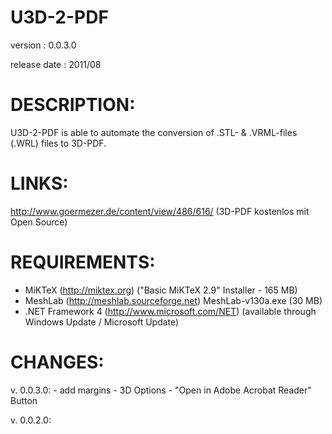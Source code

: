 # U3D-2-PDF
version      : 0.0.3.0

release date : 2011/08

DESCRIPTION:
============
U3D-2-PDF is able to automate the conversion of .STL- & .VRML-files (.WRL) files to 3D-PDF.

LINKS:
======
http://www.goermezer.de/content/view/486/616/ (3D-PDF kostenlos mit Open Source)

REQUIREMENTS:
=============
- MiKTeX (http://miktex.org)
  ("Basic MiKTeX 2.9" Installer - 165 MB)
- MeshLab (http://meshlab.sourceforge.net)
  MeshLab-v130a.exe (30 MB)
- .NET Framework 4 (http://www.microsoft.com/NET)
  (available through Windows Update / Microsoft Update)


CHANGES:
========
v. 0.0.3.0: - add margins
            - 3D Options
			- "Open in Adobe Acrobat Reader" Button

v. 0.0.2.0: 
